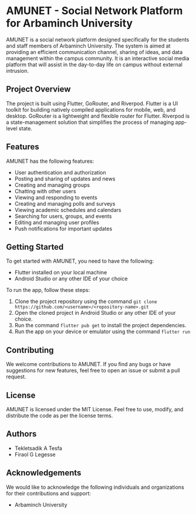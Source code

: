 # AMUNET - Social Network Platform for Arbaminch University

AMUNET is a social network platform designed specifically for the students and staff members of Arbaminch University. The system is aimed at providing an efficient communication channel, sharing of ideas, and data management within the campus community. It is an interactive social media platform that will assist in the day-to-day life on campus without external intrusion.

## Project Overview

The project is built using Flutter, GoRouter, and Riverpod. Flutter is a UI toolkit for building natively compiled applications for mobile, web, and desktop. GoRouter is a lightweight and flexible router for Flutter. Riverpod is a state-management solution that simplifies the process of managing app-level state.

## Features

AMUNET has the following features:

- User authentication and authorization
- Posting and sharing of updates and news
- Creating and managing groups
- Chatting with other users
- Viewing and responding to events
- Creating and managing polls and surveys
- Viewing academic schedules and calendars
- Searching for users, groups, and events
- Editing and managing user profiles
- Push notifications for important updates

## Getting Started

To get started with AMUNET, you need to have the following:

- Flutter installed on your local machine
- Android Studio or any other IDE of your choice

To run the app, follow these steps:

1. Clone the project repository using the command `git clone https://github.com/<username>/<repository-name>.git`
2. Open the cloned project in Android Studio or any other IDE of your choice.
3. Run the command `flutter pub get` to install the project dependencies.
4. Run the app on your device or emulator using the command `flutter run`

## Contributing

We welcome contributions to AMUNET. If you find any bugs or have suggestions for new features, feel free to open an issue or submit a pull request.

## License

AMUNET is licensed under the MIT License. Feel free to use, modify, and distribute the code as per the license terms.

## Authors

- Tekletsadik A Tesfa
- Firaol G Legesse

## Acknowledgements

We would like to acknowledge the following individuals and organizations for their contributions and support:

- Arbaminch University

